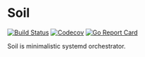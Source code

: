 # Soil

[![Build Status](https://img.shields.io/travis/akaspin/soil.svg)](https://travis-ci.org/akaspin/soil)
[![Codecov](https://img.shields.io/codecov/c/github/akaspin/soil/master.svg)](https://codecov.io/gh/soil/supervisor)
[![Go Report Card](https://goreportcard.com/badge/github.com/da-moon/soil)](https://goreportcard.com/report/github.com/da-moon/soil)

Soil is minimalistic systemd orchestrator.
